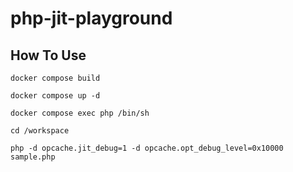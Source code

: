 # php-jit-playground

## How To Use

```shell
docker compose build

docker compose up -d

docker compose exec php /bin/sh

cd /workspace

php -d opcache.jit_debug=1 -d opcache.opt_debug_level=0x10000  sample.php 
```